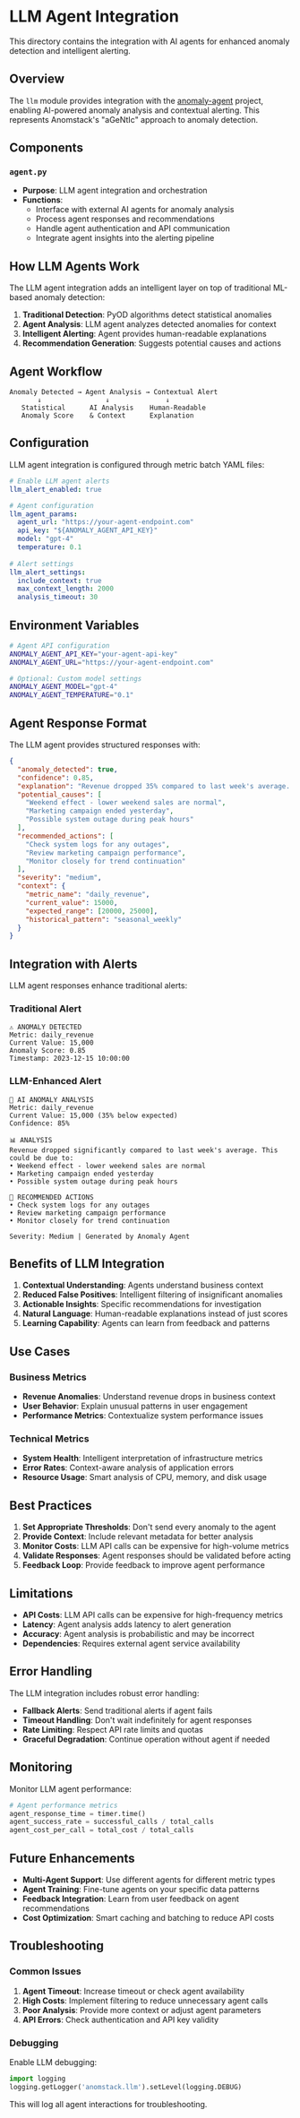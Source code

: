 # LLM Agent Integration

This directory contains the integration with AI agents for enhanced anomaly detection and intelligent alerting.

## Overview

The `llm` module provides integration with the [anomaly-agent](https://github.com/andrewm4894/anomaly-agent) project, enabling AI-powered anomaly analysis and contextual alerting. This represents Anomstack's "aGeNtIc" approach to anomaly detection.

## Components

### `agent.py`
- **Purpose**: LLM agent integration and orchestration
- **Functions**:
  - Interface with external AI agents for anomaly analysis
  - Process agent responses and recommendations
  - Handle agent authentication and API communication
  - Integrate agent insights into the alerting pipeline

## How LLM Agents Work

The LLM agent integration adds an intelligent layer on top of traditional ML-based anomaly detection:

1. **Traditional Detection**: PyOD algorithms detect statistical anomalies
2. **Agent Analysis**: LLM agent analyzes detected anomalies for context
3. **Intelligent Alerting**: Agent provides human-readable explanations
4. **Recommendation Generation**: Suggests potential causes and actions

## Agent Workflow

```
Anomaly Detected → Agent Analysis → Contextual Alert
       ↓                ↓              ↓
   Statistical      AI Analysis    Human-Readable
   Anomaly Score    & Context      Explanation
```

## Configuration

LLM agent integration is configured through metric batch YAML files:

```yaml
# Enable LLM agent alerts
llm_alert_enabled: true

# Agent configuration
llm_agent_params:
  agent_url: "https://your-agent-endpoint.com"
  api_key: "${ANOMALY_AGENT_API_KEY}"
  model: "gpt-4"
  temperature: 0.1
  
# Alert settings
llm_alert_settings:
  include_context: true
  max_context_length: 2000
  analysis_timeout: 30
```

## Environment Variables

```bash
# Agent API configuration
ANOMALY_AGENT_API_KEY="your-agent-api-key"
ANOMALY_AGENT_URL="https://your-agent-endpoint.com"

# Optional: Custom model settings
ANOMALY_AGENT_MODEL="gpt-4"
ANOMALY_AGENT_TEMPERATURE="0.1"
```

## Agent Response Format

The LLM agent provides structured responses with:

```json
{
  "anomaly_detected": true,
  "confidence": 0.85,
  "explanation": "Revenue dropped 35% compared to last week's average...",
  "potential_causes": [
    "Weekend effect - lower weekend sales are normal",
    "Marketing campaign ended yesterday",
    "Possible system outage during peak hours"
  ],
  "recommended_actions": [
    "Check system logs for any outages",
    "Review marketing campaign performance",
    "Monitor closely for trend continuation"
  ],
  "severity": "medium",
  "context": {
    "metric_name": "daily_revenue",
    "current_value": 15000,
    "expected_range": [20000, 25000],
    "historical_pattern": "seasonal_weekly"
  }
}
```

## Integration with Alerts

LLM agent responses enhance traditional alerts:

### Traditional Alert
```
⚠️ ANOMALY DETECTED
Metric: daily_revenue
Current Value: 15,000
Anomaly Score: 0.85
Timestamp: 2023-12-15 10:00:00
```

### LLM-Enhanced Alert
```
🤖 AI ANOMALY ANALYSIS
Metric: daily_revenue
Current Value: 15,000 (35% below expected)
Confidence: 85%

📊 ANALYSIS
Revenue dropped significantly compared to last week's average. This could be due to:
• Weekend effect - lower weekend sales are normal
• Marketing campaign ended yesterday  
• Possible system outage during peak hours

🔧 RECOMMENDED ACTIONS
• Check system logs for any outages
• Review marketing campaign performance
• Monitor closely for trend continuation

Severity: Medium | Generated by Anomaly Agent
```

## Benefits of LLM Integration

1. **Contextual Understanding**: Agents understand business context
2. **Reduced False Positives**: Intelligent filtering of insignificant anomalies
3. **Actionable Insights**: Specific recommendations for investigation
4. **Natural Language**: Human-readable explanations instead of just scores
5. **Learning Capability**: Agents can learn from feedback and patterns

## Use Cases

### Business Metrics
- **Revenue Anomalies**: Understand revenue drops in business context
- **User Behavior**: Explain unusual patterns in user engagement
- **Performance Metrics**: Contextualize system performance issues

### Technical Metrics
- **System Health**: Intelligent interpretation of infrastructure metrics
- **Error Rates**: Context-aware analysis of application errors
- **Resource Usage**: Smart analysis of CPU, memory, and disk usage

## Best Practices

1. **Set Appropriate Thresholds**: Don't send every anomaly to the agent
2. **Provide Context**: Include relevant metadata for better analysis
3. **Monitor Costs**: LLM API calls can be expensive for high-volume metrics
4. **Validate Responses**: Agent responses should be validated before acting
5. **Feedback Loop**: Provide feedback to improve agent performance

## Limitations

- **API Costs**: LLM API calls can be expensive for high-frequency metrics
- **Latency**: Agent analysis adds latency to alert generation
- **Accuracy**: Agent analysis is probabilistic and may be incorrect
- **Dependencies**: Requires external agent service availability

## Error Handling

The LLM integration includes robust error handling:

- **Fallback Alerts**: Send traditional alerts if agent fails
- **Timeout Handling**: Don't wait indefinitely for agent responses
- **Rate Limiting**: Respect API rate limits and quotas
- **Graceful Degradation**: Continue operation without agent if needed

## Monitoring

Monitor LLM agent performance:

```python
# Agent performance metrics
agent_response_time = timer.time()
agent_success_rate = successful_calls / total_calls
agent_cost_per_call = total_cost / total_calls
```

## Future Enhancements

- **Multi-Agent Support**: Use different agents for different metric types
- **Agent Training**: Fine-tune agents on your specific data patterns
- **Feedback Integration**: Learn from user feedback on agent recommendations
- **Cost Optimization**: Smart caching and batching to reduce API costs

## Troubleshooting

### Common Issues

1. **Agent Timeout**: Increase timeout or check agent availability
2. **High Costs**: Implement filtering to reduce unnecessary agent calls
3. **Poor Analysis**: Provide more context or adjust agent parameters
4. **API Errors**: Check authentication and API key validity

### Debugging

Enable LLM debugging:
```python
import logging
logging.getLogger('anomstack.llm').setLevel(logging.DEBUG)
```

This will log all agent interactions for troubleshooting. 